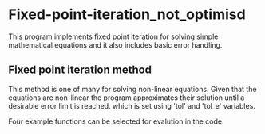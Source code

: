 # Fixed-point-iteration_not_optimisd
This program implements fixed point iteration for solving simple mathematical equations and it also includes basic error handling.

## Fixed point iteration method
This method is one of many for solving non-linear equations. Given that the equations are non-linear the program approximates
their solution until a desirable error limit is reached. which is set using 'tol' and 'tol_e' variables.

Four example functions can be selected for evalution in the code.

